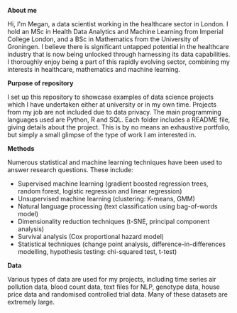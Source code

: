**About me**

Hi, I'm Megan, a data scientist working in the healthcare sector in London. I hold an MSc in Health Data Analytics and Machine Learning from Imperial College London, and a BSc in Mathematics from the University of Groningen. I believe there is significant untapped potential in the healthcare industry that is now being unlocked through harnessing its data capabilities. I thoroughly enjoy being a part of this rapidly evolving sector, combining my interests in healthcare, mathematics and machine learning.

**Purpose of repository**

I set up this repository to showcase examples of data science projects which I have undertaken either at university or in my own time. Projects from my job are not included due to data privacy. The main programming languages used are Python, R and SQL. Each folder includes a README file, giving details about the project. This is by no means an exhaustive portfolio, but simply a small glimpse of the type of work I am interested in.

**Methods**

Numerous statistical and machine learning techniques have been used to answer research questions. These include:
- Supervised machine learning (gradient boosted regression trees, random forest, logistic regression and linear regression)
- Unsupervised machine learning (clustering: K-means, GMM)
- Natural language processing (text classification using bag-of-words model)
- Dimensionality reduction techniques (t-SNE, principal component analysis)
- Survival analysis (Cox proportional hazard model)
- Statistical techniques (change point analysis, difference-in-differences modelling, hypothesis testing: chi-squared test, t-test)

**Data**

Various types of data are used for my projects, including time series air pollution data, blood count data, text files for NLP, genotype data, house price data and randomised controlled trial data. Many of these datasets are extremely large.
